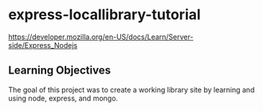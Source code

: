 # express-locallibrary-tutorial
https://developer.mozilla.org/en-US/docs/Learn/Server-side/Express_Nodejs

## Learning Objectives</br>
The goal of this project was to create a working library site by learning and using node, express, and mongo.
